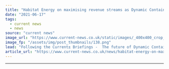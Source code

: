 ```yaml
---
title: "Habitat Energy on maximising revenue streams as Dynamic Containment fills up"
date: "2021-06-17"
tags: 
  - current news
  - news
source: "current news"
image_url: "https://www.current-news.co.uk/static/images/_400x400_crop_center-center/Arlington-Energy-Battery-Storage-Habitat-Energy.png"
image_fp: "/assets/img/post_thumbnails/138.png"
lead: "Following the Current± Briefings -  The future of Dynamic Containment webinar, we take a look at when the tipping point will be for the post-fault service."
article_url: "https://www.current-news.co.uk/news/habitat-energy-on-maximising-revenue-streams-as-dynamic-containment-fills-up?utm_source=rss-feeds&utm_medium=rss&utm_campaign=rss"
---
```


---
